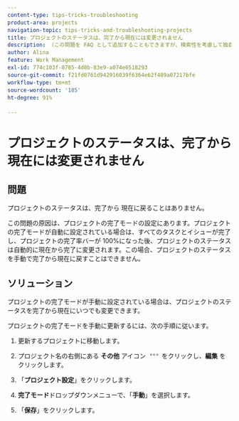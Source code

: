 ```yaml
---
content-type: tips-tricks-troubleshooting
product-area: projects
navigation-topic: tips-tricks-and-troubleshooting-projects
title: プロジェクトのステータスは、完了から現在には変更されません
description: （この問題を FAQ として追加することもできますが、検索性を考慮して独自の記事にしました）。
author: Alina
feature: Work Management
exl-id: 774c103f-8785-4d8b-83e9-a074e6518293
source-git-commit: f21fd0761d942916039f6364e62f489a07217bfe
workflow-type: tm+mt
source-wordcount: '185'
ht-degree: 91%

---
```


# プロジェクトのステータスは、完了から現在には変更されません

<!--
<p data-mc-conditions="QuicksilverOrClassic.Draft mode">(Although this can be added as an FAQ, I have left this as its own article for search-ability reasons)</p>
-->

## 問題

プロジェクトのステータスは、完了から 現在に戻ることはありません。

この問題の原因は、プロジェクトの完了モードの設定にあります。プロジェクトの完了モードが自動に設定されている場合は、すべてのタスクとイシューが完了し、プロジェクトの完了率バーが 100%になった後、プロジェクトのステータスは自動的に現在から完了に変更されます。この場合、プロジェクトのステータスを手動で完了から現在に戻すことはできません。

## ソリューション

プロジェクトの完了モードが手動に設定されている場合は、プロジェクトのステータスを完了から現在にいつでも変更できます。

プロジェクトの完了モードを手動に更新するには、次の手順に従います。

1. 更新するプロジェクトに移動します。
1. プロジェクト名の右側にある **その他** アイコン ![&#x200B; その他のアイコン &#x200B;](assets/more-icon.png) をクリックし、**編集** をクリックします。
1. 「**プロジェクト**&#x200B;**設定**」をクリックします。

1. **完了モード**&#x200B;ドロップダウンメニューで、「**手動**」を選択します。

1. 「**保存**」をクリックします。
